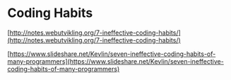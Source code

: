 # Coding Habits

[http://notes.webutvikling.org/7-ineffective-coding-habits/](http://notes.webutvikling.org/7-ineffective-coding-habits/)

[https://www.slideshare.net/Kevlin/seven-ineffective-coding-habits-of-many-programmers](https://www.slideshare.net/Kevlin/seven-ineffective-coding-habits-of-many-programmers)

